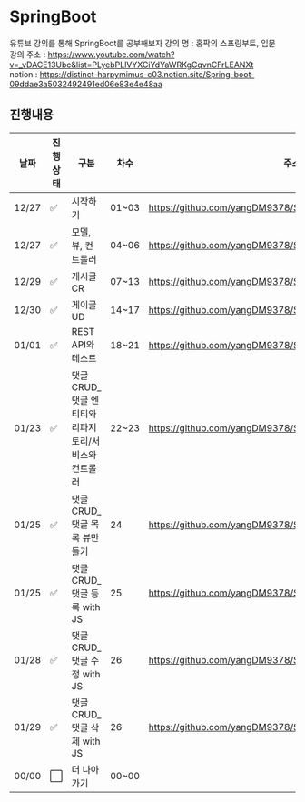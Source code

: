 # SpringBoot
유튜브 강의를 통해 SpringBoot를 공부해보자
강의 명 : 홍팍의 스프링부트, 입문\
강의 주소 : https://www.youtube.com/watch?v=_vDACE13Ubc&list=PLyebPLlVYXCiYdYaWRKgCqvnCFrLEANXt \
notion : https://distinct-harpymimus-c03.notion.site/Spring-boot-09ddae3a5032492491ed06e83e4e48aa

## 진행내용
|날짜|진행상태|구분|차수|주소|
|----|----|----|----|----|
|12/27|:white_check_mark:|시작하기|01~03|https://github.com/yangDM9378/SpringBoot/tree/main/firstproject|
|12/27|:white_check_mark:|모델, 뷰, 컨트롤러|04~06|https://github.com/yangDM9378/SpringBoot/tree/main/firstproject|
|12/29|:white_check_mark:|게시글 CR|07~13|https://github.com/yangDM9378/SpringBoot/tree/main/firstproject|
|12/30|:white_check_mark:|게이글 UD|14~17|https://github.com/yangDM9378/SpringBoot/tree/main/firstproject|
|01/01|:white_check_mark:|REST API와 테스트|18~21|https://github.com/yangDM9378/SpringBoot/tree/main/firstproject|
|01/23|:white_check_mark:|댓글 CRUD_댓글 엔티티와 리파지토리/서비스와 컨트롤러|22~23|https://github.com/yangDM9378/SpringBoot/tree/main/firstproject|
|01/25|:white_check_mark:|댓글 CRUD_댓글 목록 뷰만들기|24|https://github.com/yangDM9378/SpringBoot/tree/main/firstproject|
|01/25|:white_check_mark:|댓글 CRUD_댓글 등록 with JS|25|https://github.com/yangDM9378/SpringBoot/tree/main/firstproject|
|01/28|:white_check_mark:|댓글 CRUD_댓글 수정 with JS|26|https://github.com/yangDM9378/SpringBoot/tree/main/firstproject|
|01/29|:white_check_mark:|댓글 CRUD_댓글 삭제 with JS|26|https://github.com/yangDM9378/SpringBoot/tree/main/firstproject|
|00/00|:white_large_square:|더 나아가기|00~00||

